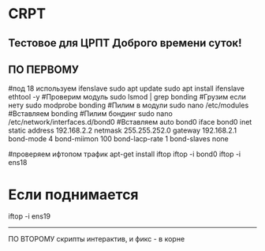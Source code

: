 # CRPT
Тестовое для ЦРПТ
Доброго времени суток!
---
ПО ПЕРВОМУ
---
#под 18 используем ifenslave
sudo apt update
sudo apt install ifenslave ethtool -y
#Проверим модуль
sudo lsmod | grep bonding
#Грузим если нету
sudo modprobe bonding
#Пилим в модули
sudo nano /etc/modules
#Вставляем
bonding
#Пилим бондинг
sudo nano /etc/network/interfaces.d/bond0
#Вставляем
auto bond0
iface bond0 inet static
    address 192.168.2.2
    netmask 255.255.252.0
    gateway 192.168.2.1
    bond-mode 4
    bond-miimon 100
    bond-lacp-rate 1
    bond-slaves none

#проверяем ифтопом трафик
apt-get install iftop
iftop -i bond0
iftop -i ens18
# Если поднимается
iftop -i ens19

---
ПО ВТОРОМУ 
скрипты интерактив, и фикс - в корне
